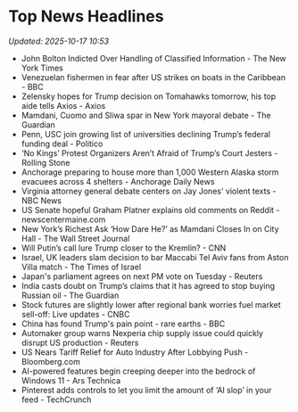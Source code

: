 # Top News Headlines

_Updated: 2025-10-17 10:53_

- John Bolton Indicted Over Handling of Classified Information - The New York Times
- Venezuelan fishermen in fear after US strikes on boats in the Caribbean - BBC
- Zelensky hopes for Trump decision on Tomahawks tomorrow, his top aide tells Axios - Axios
- Mamdani, Cuomo and Sliwa spar in New York mayoral debate - The Guardian
- Penn, USC join growing list of universities declining Trump’s federal funding deal - Politico
- ‘No Kings’ Protest Organizers Aren’t Afraid of Trump’s Court Jesters - Rolling Stone
- Anchorage preparing to house more than 1,000 Western Alaska storm evacuees across 4 shelters - Anchorage Daily News
- Virginia attorney general debate centers on Jay Jones' violent texts - NBC News
- US Senate hopeful Graham Platner explains old comments on Reddit - newscentermaine.com
- New York’s Richest Ask ‘How Dare He?’ as Mamdani Closes In on City Hall - The Wall Street Journal
- Will Putin’s call lure Trump closer to the Kremlin? - CNN
- Israel, UK leaders slam decision to bar Maccabi Tel Aviv fans from Aston Villa match - The Times of Israel
- Japan's parliament agrees on next PM vote on Tuesday - Reuters
- India casts doubt on Trump’s claims that it has agreed to stop buying Russian oil - The Guardian
- Stock futures are slightly lower after regional bank worries fuel market sell-off: Live updates - CNBC
- China has found Trump's pain point - rare earths - BBC
- Automaker group warns Nexperia chip supply issue could quickly disrupt US production - Reuters
- US Nears Tariff Relief for Auto Industry After Lobbying Push - Bloomberg.com
- AI-powered features begin creeping deeper into the bedrock of Windows 11 - Ars Technica
- Pinterest adds controls to let you limit the amount of ‘AI slop’ in your feed - TechCrunch